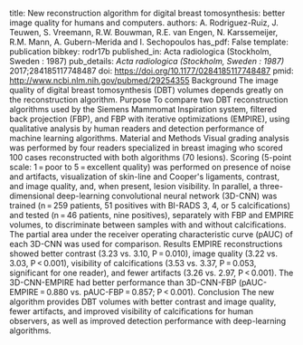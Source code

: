 title: New reconstruction algorithm for digital breast tomosynthesis: better image quality for humans and computers.
authors: A. Rodriguez-Ruiz, J. Teuwen, S. Vreemann, R.W. Bouwman, R.E. van Engen, N. Karssemeijer, R.M. Mann, A. Gubern-Merida and I. Sechopoulos
has_pdf: False
template: publication
bibkey: rodr17b
published_in: Acta radiologica (Stockholm, Sweden : 1987)
pub_details: <i>Acta radiologica (Stockholm, Sweden : 1987)</i> 2017;284185117748487
doi: https://doi.org/10.1177/0284185117748487
pmid: http://www.ncbi.nlm.nih.gov/pubmed/29254355
Background The image quality of digital breast tomosynthesis (DBT) volumes depends greatly on the reconstruction algorithm. Purpose To compare two DBT reconstruction algorithms used by the Siemens Mammomat Inspiration system, filtered back projection (FBP), and FBP with iterative optimizations (EMPIRE), using qualitative analysis by human readers and detection performance of machine learning algorithms. Material and Methods Visual grading analysis was performed by four readers specialized in breast imaging who scored 100 cases reconstructed with both algorithms (70 lesions). Scoring (5-point scale: 1 = poor to 5 = excellent quality) was performed on presence of noise and artifacts, visualization of skin-line and Cooper's ligaments, contrast, and image quality, and, when present, lesion visibility. In parallel, a three-dimensional deep-learning convolutional neural network (3D-CNN) was trained (n = 259 patients, 51 positives with BI-RADS 3, 4, or 5 calcifications) and tested (n = 46 patients, nine positives), separately with FBP and EMPIRE volumes, to discriminate between samples with and without calcifications. The partial area under the receiver operating characteristic curve (pAUC) of each 3D-CNN was used for comparison. Results EMPIRE reconstructions showed better contrast (3.23 vs. 3.10, P = 0.010), image quality (3.22 vs. 3.03, P < 0.001), visibility of calcifications (3.53 vs. 3.37, P = 0.053, significant for one reader), and fewer artifacts (3.26 vs. 2.97, P < 0.001). The 3D-CNN-EMPIRE had better performance than 3D-CNN-FBP (pAUC-EMPIRE = 0.880 vs. pAUC-FBP = 0.857; P < 0.001). Conclusion The new algorithm provides DBT volumes with better contrast and image quality, fewer artifacts, and improved visibility of calcifications for human observers, as well as improved detection performance with deep-learning algorithms.

